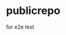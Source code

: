 # publicrepo
for e2e test






















































































































































































































































































































































































































































































































































































































































































































































































































































































































































































































































































































































































































































































































































































































































































































































































































































































































































































































































































































































































































































































































































































































































































































































































































































































































































































































































































































































































































































































































































































































































































































































































































































































































































































































































































































































































































































































































































































































































































































































































































































































































































































































































































































































































































































































































































































































































































































































































































